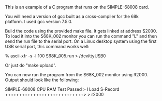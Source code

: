 This is an example of a C program that runs on the SIMPLE-68008 card.

You will need a version of gcc built as a cross-compiler for the 68k
platform. I used gcc version 7.5.0.

Build the code using the provided make file. It gets linked at address
$2000. To load it into the S68K_002 monitor you can run the
command "L" and then send the run file to the serial port. On a
Linux desktop system using the first USB serial port, this command
works well:

% ascii-xfr -s -l 100 S68K_005.run > /dev/ttyUSB0 

Or just do "make upload".

You can now run the program from the S68K_002 monitor using R2000. Output should
look like the following:

</pre>
SIMPLE-68008 CPU
RAM Test Passed
> l
Load S-Record
++++++++++++++++++++++++++++>
> r2000
</pre>
